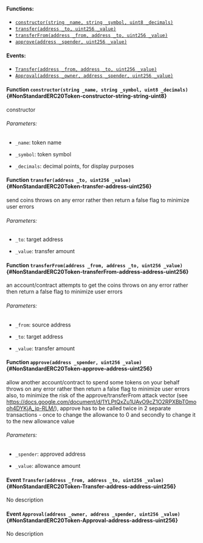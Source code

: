 

#### Functions:
- [`constructor(string _name, string _symbol, uint8 _decimals)`](#NonStandardERC20Token-constructor-string-string-uint8)
- [`transfer(address _to, uint256 _value)`](#NonStandardERC20Token-transfer-address-uint256)
- [`transferFrom(address _from, address _to, uint256 _value)`](#NonStandardERC20Token-transferFrom-address-address-uint256)
- [`approve(address _spender, uint256 _value)`](#NonStandardERC20Token-approve-address-uint256)

#### Events:
- [`Transfer(address _from, address _to, uint256 _value)`](#NonStandardERC20Token-Transfer-address-address-uint256)
- [`Approval(address _owner, address _spender, uint256 _value)`](#NonStandardERC20Token-Approval-address-address-uint256)

#### Function `constructor(string _name, string _symbol, uint8 _decimals)` {#NonStandardERC20Token-constructor-string-string-uint8}
constructor

###### Parameters:
- `_name`:        token name

- `_symbol`:      token symbol

- `_decimals`:    decimal points, for display purposes
#### Function `transfer(address _to, uint256 _value)` {#NonStandardERC20Token-transfer-address-uint256}
send coins
throws on any error rather then return a false flag to minimize user errors

###### Parameters:
- `_to`:      target address

- `_value`:   transfer amount

#### Function `transferFrom(address _from, address _to, uint256 _value)` {#NonStandardERC20Token-transferFrom-address-address-uint256}
an account/contract attempts to get the coins
throws on any error rather then return a false flag to minimize user errors

###### Parameters:
- `_from`:    source address

- `_to`:      target address

- `_value`:   transfer amount

#### Function `approve(address _spender, uint256 _value)` {#NonStandardERC20Token-approve-address-uint256}
allow another account/contract to spend some tokens on your behalf
throws on any error rather then return a false flag to minimize user errors
also, to minimize the risk of the approve/transferFrom attack vector
(see https://docs.google.com/document/d/1YLPtQxZu1UAvO9cZ1O2RPXBbT0mooh4DYKjA_jp-RLM/), approve has to be called twice
in 2 separate transactions - once to change the allowance to 0 and secondly to change it to the new allowance value

###### Parameters:
- `_spender`: approved address

- `_value`:   allowance amount


#### Event `Transfer(address _from, address _to, uint256 _value)` {#NonStandardERC20Token-Transfer-address-address-uint256}
No description
#### Event `Approval(address _owner, address _spender, uint256 _value)` {#NonStandardERC20Token-Approval-address-address-uint256}
No description
